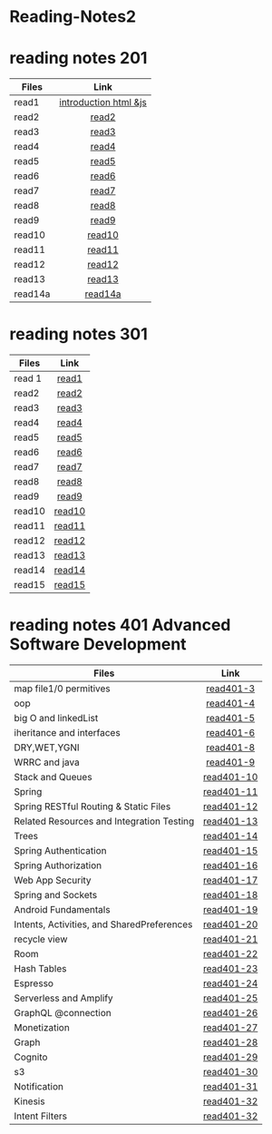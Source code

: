 # Reading-Notes2

# reading notes 201

| Files   |                                      Link                                       |
| ------- | :-----------------------------------------------------------------------------: |
| read1   | [introduction html &js](https://tamara97-b.github.io/reading-notes/read1htmljs) |
| read2   |            [read2](https://tamara97-b.github.io/reading-notes/read2)            |
| read3   |            [read3](https://tamara97-b.github.io/reading-notes/read3)            |
| read4   |            [read4](https://tamara97-b.github.io/reading-notes/read4)            |
| read5   |            [read5](https://tamara97-b.github.io/reading-notes/read5)            |
| read6   |            [read6](https://tamara97-b.github.io/reading-notes/read6)            |
| read7   |            [read7](https://tamara97-b.github.io/reading-notes/read7)            |
| read8   |            [read8](https://tamara97-b.github.io/reading-notes/read8)            |
| read9   |            [read9](https://tamara97-b.github.io/reading-notes/read9)            |
| read10  |           [read10](https://tamara97-b.github.io/reading-notes/read10)           |
| read11  |           [read11](https://tamara97-b.github.io/reading-notes/read11)           |
| read12  |           [read12](https://tamara97-b.github.io/reading-notes/read12)           |
| read13  |           [read13](https://tamara97-b.github.io/reading-notes/read13)           |
| read14a |          [read14a](https://tamara97-b.github.io/reading-notes/read14a)          |

# reading notes 301

| Files  |        Link         |
| ------ | :-----------------: |
| read 1 |  [read1](read1.md)  |
| read2  |  [read2](read2.md)  |
| read3  |  [read3](read3.md)  |
| read4  |  [read4](read4.md)  |
| read5  |  [read5](read5.md)  |
| read6  |  [read6](read6.md)  |
| read7  |  [read7](read7.md)  |
| read8  |  [read8](read8.md)  |
| read9  |  [read9](read9.md)  |
| read10 | [read10](read10.md) |
| read11 | [read11](read11.md) |
| read12 | [read12](read12.md) |
| read13 | [read13](read13.md) |
| read14 | [read14](read14.md) |
| read15 | [read15](read15.md) |

# reading notes 401 Advanced Software Development

| Files                                      |            Link             |
| ------------------------------------------ | :-------------------------: |
| map file1/0 permitives                     |  [read401-3](read401-3.md)  |
| oop                                        |  [read401-4](read401-4.md)  |
| big O and linkedList                       |  [read401-5](read401-5.md)  |
| iheritance and interfaces                  |  [read401-6](read401-6.md)  |
| DRY,WET,YGNI                               |  [read401-8](read401-8.md)  |
| WRRC and java                              |  [read401-9](read401-9.md)  |
| Stack and Queues                           | [read401-10](read401-10.md) |
| Spring                                     | [read401-11](read401-11.md) |
| Spring RESTful Routing & Static Files      | [read401-12](read401-12.md) |
| Related Resources and Integration Testing  | [read401-13](read401-13.md) |
| Trees                                      | [read401-14](read401-14.md) |
| Spring Authentication                      | [read401-15](read401-15.md) |
| Spring Authorization                       | [read401-16](read401-16.md) |
| Web App Security                           | [read401-17](read401-17.md) |
| Spring and Sockets                         | [read401-18](read401-18.md) |
| Android Fundamentals                       | [read401-19](read401-19.md) |
| Intents, Activities, and SharedPreferences | [read401-20](read401-20.md) |
| recycle view                               | [read401-21](read401-21.md) |
| Room                                       | [read401-22](read401-22.md) |
| Hash Tables                                | [read401-23](read401-23.md) |
| Espresso                                   | [read401-24](read401-24.md) |
| Serverless and Amplify                     | [read401-25](read401-25.md) |
| GraphQL @connection                        | [read401-26](read401-26.md) |
| Monetization                               | [read401-27](read401-27.md) |
| Graph                                      | [read401-28](read401-28.md) |
| Cognito                                    | [read401-29](read401-29.md) |
| s3                                         | [read401-30](read401-30.md) |
| Notification                               | [read401-31](read401-31.md) |
| Kinesis                                    | [read401-32](read401-32.md) |
| Intent Filters                             | [read401-32](read401-33.md) |
